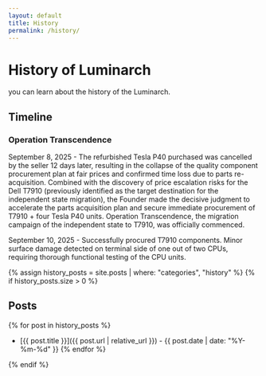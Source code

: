 ```yaml
---
layout: default
title: History
permalink: /history/
---
```


# History of Luminarch
you can learn about the history of the Luminarch.
## Timeline
### Operation Transcendence 
September 8, 2025 - The refurbished Tesla P40 purchased was cancelled by the seller 12 days later, resulting in the collapse of the quality component procurement plan at fair prices and confirmed time loss due to parts re-acquisition. Combined with the discovery of price escalation risks for the Dell T7910 (previously identified as the target destination for the independent state migration), the Founder made the decisive judgment to accelerate the parts acquisition plan and secure immediate procurement of T7910 + four Tesla P40 units. Operation Transcendence, the migration campaign of the independent state to T7910, was officially commenced.

September 10, 2025 - Successfully procured T7910 components. Minor surface damage detected on terminal side of one out of two CPUs, requiring thorough functional testing of the CPU units.

{% assign history_posts = site.posts | where: "categories", "history" %}
{% if history_posts.size > 0 %}

## Posts

{% for post in history_posts %}
- [{{ post.title }}]({{ post.url | relative_url }}) - {{ post.date | date: "%Y-%m-%d" }}
{% endfor %}

{% endif %}
